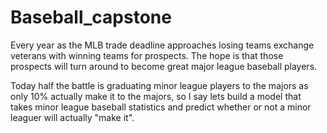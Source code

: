 # Baseball_capstone

Every year as the MLB trade deadline approaches losing teams exchange veterans with winning teams for prospects. The hope is that those prospects will turn around to become great major league baseball players. 

Today half the battle is graduating minor league players to the majors as only 10% actually make it to the majors, so I say lets build a model that takes minor league baseball statistics and predict whether or not a minor leaguer will actually "make it". 

